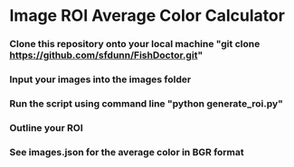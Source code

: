 # Image ROI Average Color Calculator
### Clone this repository onto your local machine "git clone https://github.com/sfdunn/FishDoctor.git"
### Input your images into the images folder
### Run the script using command line "python generate_roi.py"
### Outline your ROI
### See images.json for the average color in BGR format
